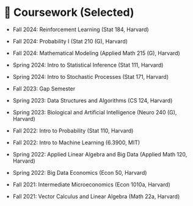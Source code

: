 # 🥇 Coursework (Selected)
- Fall 2024: Reinforcement Learning (Stat 184, Harvard)
- Fall 2024: Probability I (Stat 210 (G), Harvard)
- Fall 2024: Mathematical Modeling (Applied Math 215 (G), Harvard)

- Spring 2024: Intro to Statistical Inference (Stat 111, Harvard)
- Spring 2024: Intro to Stochastic Processes (Stat 171, Harvard)

- Fall 2023: Gap Semester

- Spring 2023: Data Structures and Algorithms (CS 124, Harvard)
- Spring 2023: Biological and Artificial Intelligence (Neuro 240 (G), Harvard)

- Fall 2022: Intro to Probability (Stat 110, Harvard)
- Fall 2022: Intro to Machine Learning (6.3900, MIT)

- Spring 2022: Applied Linear Algebra and Big Data (Applied Math 120, Harvard)
- Spring 2022: Big Data Economics (Econ 50, Harvard)

- Fall 2021: Intermediate Microeconomics (Econ 1010a, Harvard)
- Fall 2021: Vector Calculus and Linear Algebra (Math 22a, Harvard)